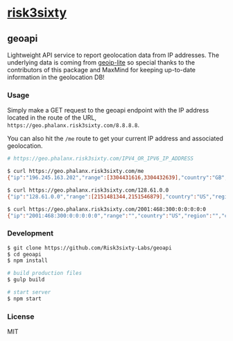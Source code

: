 # [risk3sixty](https://risk3sixty.com)

## geoapi

Lightweight API service to report geolocation data from IP addresses.
The underlying data is coming from [geoip-lite](https://www.npmjs.com/package/geoip-lite)
so special thanks to the contributors of this package and
MaxMind for keeping up-to-date information in the geolocation DB!

### Usage

Simply make a GET request to the geoapi endpoint with the IP
address located in the route of the URL,
`https://geo.phalanx.risk3sixty.com/8.8.8.8`.

You can also hit the `/me` route to get your current
IP address and associated geolocation.

```sh
# https://geo.phalanx.risk3sixty.com/IPV4_OR_IPV6_IP_ADDRESS

$ curl https://geo.phalanx.risk3sixty.com/me
{"ip":"196.245.163.202","range":[3304431616,3304432639],"country":"GB","region":"ENG","eu":"1","timezone":"Europe/London","city":"London","ll":[51.5064,-0.02],"metro":0,"area":50}

$ curl https://geo.phalanx.risk3sixty.com/128.61.0.0
{"ip":"128.61.0.0","range":[2151481344,2151546879],"country":"US","region":"GA","eu":"0","timezone":"America/New_York","city":"Atlanta","ll":[33.7746,-84.3973],"metro":524,"area":5}

$ curl https://geo.phalanx.risk3sixty.com/2001:468:300:0:0:0:0:0
{"ip":"2001:468:300:0:0:0:0:0","range":"","country":"US","region":"","city":"","ll":[37.751,-97.822],"metro":0,"area":100,"eu":"0","timezone":"America/Chicago"}
```

### Development

```sh
$ git clone https://github.com/Risk3sixty-Labs/geoapi
$ cd geoapi
$ npm install

# build production files
$ gulp build

# start server
$ npm start
```

### License

MIT